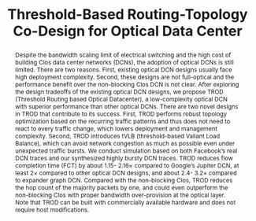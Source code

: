 ---
title: Threshold-Based Routing-Topology Co-Design for Optical Data Center
excerpt: IEEE/ACM Transactions on Networking (TON) 2023
authors: Peirui Cao*, Shizhen Zhao, Dai Zhang, <strong>Zhuotao Liu</strong>, Mingwei Xu, Min Yee Teh, Yunzhuo Liu, Xinbing Wang, Chenghu Zou
doi: https://ieeexplore.ieee.org/abstract/document/10102400
seq: 3
abstract: "Despite the bandwidth scaling limit of electrical switching and the high cost of building Clos data center networks (DCNs), the adoption of optical DCNs is still limited. There are two reasons. First, existing optical DCN designs usually face high deployment complexity. Second, these designs are not full-optical and the performance benefit over the non-blocking Clos DCN is not clear. After exploring the design tradeoffs of the existing optical DCN designs, we propose TROD (Threshold Routing based Optical Datacenter), a low-complexity optical DCN with superior performance than other optical DCNs. There are two novel designs in TROD that contribute to its success. First, TROD performs robust topology optimization based on the recurring traffic patterns and thus does not need to react to every traffic change, which lowers deployment and management complexity. Second, TROD introduces tVLB (threshold-based Valiant Load Balance), which can avoid network congestion as much as possible even under unexpected traffic bursts. We conduct simulation based on both Facebook’s real DCN traces and our synthesized highly bursty DCN traces. TROD reduces flow completion time (FCT) by about 1.15- 2.16× compared to Google’s Jupiter DCN, at least 2× compared to other optical DCN designs, and about 2.4- 3.2× compared to expander graph DCN. Compared with the non-blocking Clos, TROD reduces the hop count of the majority packets by one, and could even outperform the non-blocking Clos with proper bandwidth over-provision at the optical layer. Note that TROD can be built with commercially available hardware and does not require host modifications."
tag: ToN 23
---